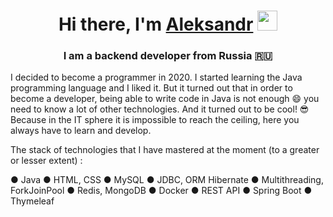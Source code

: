 <h1 align="center">Hi there, I'm <a href="https://t.me/saintsanix" target="_blank">Aleksandr</a> 
<img src="https://github.com/blackcater/blackcater/raw/main/images/Hi.gif" height="32"/></h1>
<h3 align="center">I am a backend developer from Russia 🇷🇺</h3>


I decided to become a programmer in 2020. I started learning the Java programming language and I liked it. But it turned out that in order to become a developer, being able to write code in Java is not enough 😄 you need to know a lot of other technologies. And it turned out to be cool! 😎 Because in the IT sphere it is impossible to reach the ceiling, here you always have to learn and develop.

The stack of technologies that I have mastered at the moment (to a greater or lesser extent) :

●	Java
●	HTML, CSS
●	MySQL
●	JDBC, ORM Hibernate
●	Multithreading, ForkJoinPool
●	Redis, MongoDB
●	Docker
●	REST API
●	Spring Boot
●	Thymeleaf
